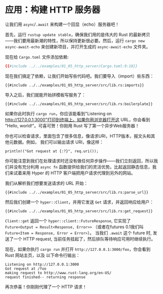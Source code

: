 # 应用：构建 HTTP 服务器

让我们用 `async`/`.await` 来构建一个回显（echo）服务器吧！

首先，运行 `rustup update stable`，确保我们用的是伟大的 Rust 的最新拷贝——我们要用最新潮的特性，所以保持更新很必要。然后，运行 `cargo new async-await-echo` 来创建新项目，并打开生成的 `async-await-echo` 文件夹。

现在给 `Cargo.toml` 文件添加依赖:

```toml
{{#include ../../examples/01_05_http_server/Cargo.toml:9:18}}
```

现在我们搞定了依赖，让我们开始写些代码吧。我们要导入（import）些东西：

```rust,ignore
{{#include ../../examples/01_05_http_server/src/lib.rs:imports}}
```

导入之后，我们就能开始拼模板写服务了：

```rust,ignore
{{#include ../../examples/01_05_http_server/src/lib.rs:boilerplate}}
```

如果你此时执行 `cargo run`，你应该能看到"Listening on http://127.0.0.1:3000"打印到终端上。如果你用浏览器打开这 URL，你会看到 "Hello, world!"。可喜可贺！你刚用 Rust 写了第一个异步Web服务器！

你也可以检查请求，里面包含了很多信息，像请求URI，HTTP版本，报文头和其他元数据。例如， 我们可以输出请求 URI，像这样：

```rust,ignore
println!("Got request at {:?}", req.uri());
```

你可能注意到我们在处理请求时还没有做任何异步操作——我们立刻返回，所以我们并没有充分利用 `async fn` 函数提供给我们的灵活优势。比起返回静态信息，我们来试着来用 Hyper 的 HTTP 客户端把用户请求代理到另外的网站。

我们从解析我们想要发送请求的 URL 开始：

```rust,ignore
{{#include ../../examples/01_05_http_server/src/lib.rs:parse_url}}
```

然后我们创建一个 `hyper::Client`，并用它发送 `Get` 请求，并返回响应给用户：

```rust,ignore
{{#include ../../examples/01_05_http_server/src/lib.rs:get_request}}
```

`Client::get` 返回一个 `hyper::client::FutureResponse`, 它实现了 `Future<Output = Result<Response, Error>>` （或者在futures 0.1我们叫 `Future<Item = Response, Error = Error>`）。 当我们 `.await` 这个 future 时, 发送了一个 HTTP request, 当前任务挂起了，然后排队等待响应可用时继续执行。

现在，如果你执行 `cargo run` 并打开 `http://127.0.0.1:3000/foo`，你会看到 Rust 网站主页，以及 以下命令行输出：

```
Listening on http://127.0.0.1:3000
Got request at /foo
making request to http://www.rust-lang.org/en-US/
request finished-- returning response
```

再次恭喜！你刚刚代理了一个 HTTP 请求！
